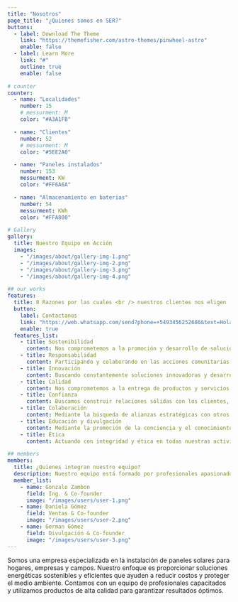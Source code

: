 ```yaml
---
title: "Nosotros"
page_title: "¿Quienes somos en SER?"
buttons:
  - label: Download The Theme
    link: "https://themefisher.com/astro-themes/pinwheel-astro"
    enable: false
  - label: Learn More
    link: "#"
    outline: true
    enable: false

# counter
counter:
  - name: "Localidades"
    number: 15
    # messurment: M
    color: "#A3A1FB"

  - name: "Clientes"
    number: 52
    # messurment: M
    color: "#5EE2A0"

  - name: "Paneles instalados"
    number: 153
    messurment: KW
    color: "#FF6A6A"

  - name: "Almacenamiento en baterias"
    number: 54
    messurment: KWh
    color: "#FFA800"

# Gallery
gallery:
  title: Nuestro Equipo en Acción
  images:
    - "/images/about/gallery-img-1.png"
    - "/images/about/gallery-img-2.png"
    - "/images/about/gallery-img-3.png"
    - "/images/about/gallery-img-4.png"

## our works
features:
  title: 8 Razones por las cuales <br /> nuestros clientes nos eligen
  button:
    label: Contactanos
    link: "https://web.whatsapp.com/send?phone=+5493456252686&text=Hola%2C%20me%20comunico%20desde%20la%20web%20de%20*SER*"
    enable: true
  features_list:
    - title: Sostenibilidad
      content: Nos comprometemos a la promoción y desarrollo de soluciones energéticas sostenibles y respetuosas con el medio ambiente.
    - title: Responsabilidad
      content: Participando y colaborando en las acciones comunitarias que contribuyan a cuidar el planeta. Contribuyendo activamente a la reducción de la huella de carbono y las emisiones de gases de efecto invernadero.
    - title: Innovación
      content: Buscando constantemente soluciones innovadoras y desarrollo de tecnologías más eficientes y rentables.
    - title: Calidad
      content: Nos comprometemos a la entrega de productos y servicios de alta calidad, garantizando la satisfacción del cliente y la durabilidad de las soluciones implementadas
    - title: Confianza
      content: Buscamos construir relaciones sólidas con los clientes, basadas en la confianza y la integridad en todas las interacciones.
    - title: Colaboración
      content: Mediante la búsqueda de alianzas estratégicas con otros actores del sector para promover el crecimiento y la adopción de energía solar fotovoltaica
    - title: Educación y divulgación
      content: Mediante la promoción de la conciencia y el conocimiento sobre la energía solar fotovoltaica, ofreciendo programas de educación y divulgación para clientes y la comunidad en general.
    - title: Ética
      content: Actuando con integridad y ética en todas nuestras actividades comerciales, prevaleciendo el respeto hacia las partes interesadas.

## members
members:
  title: ¿Quienes integran nuestro equipo?
  description: Nuestro equipo está formado por profesionales apasionados y expertos en energía solar fotovoltaica. Trabajamos juntos para ofrecer soluciones únicas y personalizadas que marcan la diferencia en nuestra industria.
  member_list:
    - name: Gonzalo Zambon
      field: Ing. & Co-founder
      image: "/images/users/user-1.png"
    - name: Daniela Gómez
      field: Ventas & Co-founder
      image: "/images/users/user-2.png"
    - name: German Gómez
      field: Divulgación & Co-founder
      image: "/images/users/user-3.png"
---
```


Somos una empresa especializada en la instalación de paneles solares para hogares, empresas y campos. Nuestro enfoque es proporcionar soluciones energéticas sostenibles y eficientes que ayuden a reducir costos y proteger el medio ambiente. Contamos con un equipo de profesionales capacitados y utilizamos productos de alta calidad para garantizar resultados óptimos.
